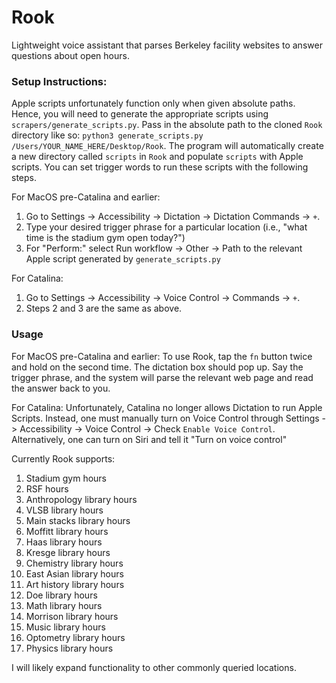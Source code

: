 # Rook
Lightweight voice assistant that parses Berkeley facility websites to answer questions about open hours.

### Setup Instructions:  
Apple scripts unfortunately function only when given absolute paths. Hence, you will need to generate the appropriate scripts using `scrapers/generate_scripts.py`. Pass in the absolute path to the cloned `Rook` directory like so: `python3 generate_scripts.py /Users/YOUR_NAME_HERE/Desktop/Rook`. The program will automatically create a new directory called `scripts` in `Rook` and populate `scripts` with Apple scripts. You can set trigger words to run these scripts with the following steps.

For MacOS pre-Catalina and earlier:
1. Go to Settings -> Accessibility -> Dictation -> Dictation Commands -> `+`.  
2. Type your desired trigger phrase for a particular location (i.e., "what time is the stadium gym open today?")
3. For "Perform:" select Run workflow -> Other -> Path to the relevant Apple script generated by `generate_scripts.py`

For Catalina:
1. Go to Settings -> Accessibility -> Voice Control -> Commands -> `+`.  
2. Steps 2 and 3 are the same as above.

### Usage
For MacOS pre-Catalina and earlier:
To use Rook, tap the `fn` button twice and hold on the second time. The dictation box should pop up. Say the trigger phrase, and the system will parse the relevant web page and read the answer back to you.

For Catalina:
Unfortunately, Catalina no longer allows Dictation to run Apple Scripts. Instead, one must manually turn on Voice Control through Settings -> Accessibility -> Voice Control -> Check `Enable Voice Control`. Alternatively, one can turn on Siri and tell it "Turn on voice control"

Currently Rook supports:

1. Stadium gym hours
2. RSF hours
3. Anthropology library hours
4. VLSB library hours
5. Main stacks library hours
6. Moffitt library hours
7. Haas library hours
8. Kresge library hours
9. Chemistry library hours
10. East Asian library hours
11. Art history library hours
12. Doe library hours
13. Math library hours
14. Morrison library hours
15. Music library hours
16. Optometry library hours
17. Physics library hours

I will likely expand functionality to other commonly queried locations.
